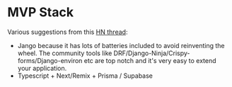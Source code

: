 
# MVP Stack

Various suggestions from this [HN thread](https://news.ycombinator.com/item?id=34530052):

- Jango because it has lots of batteries included to avoid reinventing the wheel. The community tools like DRF/Django-Ninja/Crispy-forms/Django-environ etc are top notch and it's very easy to extend your application.
- Typescript + Next/Remix + Prisma / Supabase
